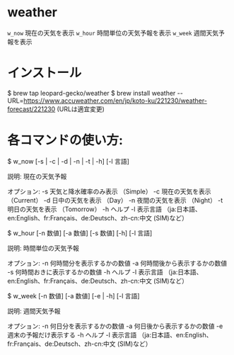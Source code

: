 # weather
`w_now`  現在の天気を表示
`w_hour` 時間単位の天気予報を表示
`w_week` 週間天気予報を表示

# インストール

$ brew tap leopard-gecko/weather
$ brew install weather --URL=https://www.accuweather.com/en/jp/koto-ku/221230/weather-forecast/221230
(URLは適宜変更)

# 各コマンドの使い方:
$ w_now [-s | -c | -d | -n | -t | -h] [-l 言語]

説明:
  現在の天気予報

オプション:
  -s    天気と降水確率のみ表示 （Simple）
  -c    現在の天気を表示       （Current）
  -d    日中の天気を表示       （Day）
  -n    夜間の天気を表示       （Night）
  -t    明日の天気を表示       （Tomorrow）
  -h    ヘルプ
  -l    表示言語
        （ja:日本語、en:English、fr:Français、de:Deutsch、zh-cn:中文 (SIM)など）
        
        
$ w_hour [-n 数値] [-a 数値] [-s 数値] [-h] [-l 言語]

説明:
  時間単位の天気予報

オプション:
  -n    何時間分を表示するかの数値
  -a    何時間後から表示するかの数値
  -s    何時間おきに表示するかの数値
  -h    ヘルプ
  -l    表示言語
        （ja:日本語、en:English、fr:Français、de:Deutsch、zh-cn:中文 (SIM)など）
        
        
$ w_week [-n 数値] [-a 数値] [-e | -h] [-l 言語]

説明:
  週間天気予報

オプション:
  -n    何日分を表示するかの数値
  -a    何日後から表示するかの数値
  -e    週末の予報だけ表示する
  -h    ヘルプ
  -l    表示言語
        （ja:日本語、en:English、fr:Français、de:Deutsch、zh-cn:中文 (SIM)など）
        